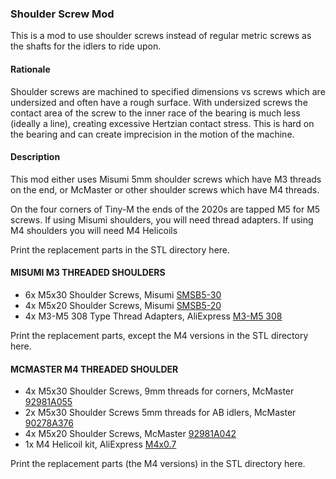 ### Shoulder Screw Mod

This is a mod to use shoulder screws instead of regular metric screws as the shafts for the idlers to ride upon.  

#### Rationale

Shoulder screws are machined to specified dimensions vs screws which are undersized and often have a rough surface.  With undersized screws the contact area of the screw to the inner race of the bearing is much less (ideally a line), creating excessive Hertzian contact stress.  This is hard on the bearing and can create imprecision in the motion of the machine.

#### Description

This mod either uses Misumi 5mm shoulder screws which have M3 threads on the end, or McMaster or other shoulder screws which have M4 threads.  

On the four corners of Tiny-M the ends of the 2020s are tapped M5 for M5 screws.  If using Misumi shoulders, you will need thread adapters.   If using M4 shoulders you will need M4 Helicoils

Print the replacement parts in the STL directory here.

#### MISUMI M3 THREADED SHOULDERS
  * 6x M5x30 Shoulder Screws, Misumi [SMSB5-30](https://us.misumi-ec.com/vona2/detail/110300249140/?ProductCode=SMSB5-30)
  * 4x M5x20 Shoulder Screws, Misumi [SMSB5-20](https://us.misumi-ec.com/vona2/detail/110300249140/?ProductCode=SMSB5-20)
  * 4x M3-M5 308 Type Thread Adapters, AliExpress [M3-M5 308](https://www.aliexpress.com/item/32817733610.html)

Print the replacement parts, except the M4 versions in the STL directory here.
 
#### MCMASTER M4 THREADED SHOULDER
  * 4x M5x30 Shoulder Screws, 9mm threads for corners, McMaster [92981A055](https://www.mcmaster.com/92981A055/)
  * 2x M5x30 Shoulder Screws 5mm threads for AB idlers, McMaster [90278A376](https://www.mcmaster.com/90278A376/)
  * 4x M5x20 Shoulder Screws, McMaster [92981A042](https://www.mcmaster.com/92981A042/)
  * 1x M4 Helicoil kit, AliExpress [M4x0.7](https://www.aliexpress.com/item/4001157165014.html)

Print the replacement parts (the M4 versions) in the STL directory here.


 
